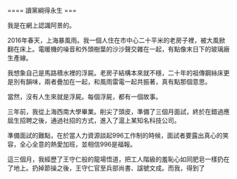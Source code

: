==== 讀黨綱得永生 ===

我是在網上認識阿景的。

2016年春天，上海暴風雨。我一個人住在市中心二十平米的老房子裡，被大風掀翻在床上。電暖機的噪音和外頭樹葉的沙沙聲交雜在一起，有點像末日下的玻璃廠生產線。

我想象自己是馬路積水裡的浮屍。老房子結構本來就不穩，二十年的祖傳鋼絲床更是別有韻味，兩者疊加在一起，和風雨雷電一起共振著，真有點那個意思。

當然，沒有人生來就是浮屍。每個浮屍，都有一個故事。

三年前，我從上海西南大學畢業。削尖了頭皮，準備了三個月面試，終於在錯過應屆生招聘之後，通過社招的方式，進入了滬上某知名科技公司。

準備面試的難點，在於當人力資源談起996工作制的時候，面試者要露出真心的笑容，全心全意的熱愛加班，並相信996是福報。

這三個月，我經歷了王守仁般的龍場悟道，把工人階級的羞恥心如同肥皂一樣扔在了地上。扔掉節操之後，王守仁官至兵部尚書、諡號文成。而我，得到了
